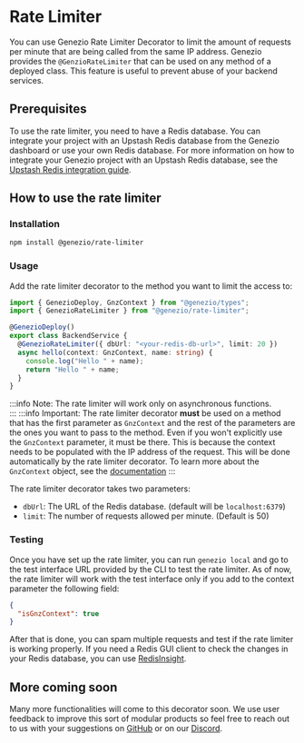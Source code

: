 # Rate Limiter

You can use Genezio Rate Limiter Decorator to limit the amount of requests per minute that are being called from the same IP address.
Genezio provides the `@GenzioRateLimiter` that can be used on any method of a deployed class. This feature is useful to prevent abuse of your backend services.

## Prerequisites

To use the rate limiter, you need to have a Redis database. You can integrate your project with an Upstash Redis database from the Genezio dashboard or use your own Redis database.
For more information on how to integrate your Genezio project with an Upstash Redis database, see the [Upstash Redis integration guide](https://genezio.com/docs/tutorials/connect-to-redis-powered-by-upstash/).

## How to use the rate limiter

### Installation

```bash
npm install @genezio/rate-limiter
```

### Usage

Add the rate limiter decorator to the method you want to limit the access to:

```typescript backendService.ts showLineNumbers
import { GenezioDeploy, GnzContext } from "@genezio/types";
import { GenezioRateLimiter } from "@genezio/rate-limiter";

@GenezioDeploy()
export class BackendService {
  @GenezioRateLimiter({ dbUrl: "<your-redis-db-url>", limit: 20 })
  async hello(context: GnzContext, name: string) {
    console.log("Hello " + name);
    return "Hello " + name;
  }
}
```

:::info
Note: The rate limiter will work only on asynchronous functions.  
:::
:::info
Important: The rate limiter decorator **must** be used on a method that has the first parameter as `GnzContext` and the rest of the parameters are the ones you want to pass to the method. Even if you won't explicitly use the `GnzContext` parameter, it must be there. This is because the context needs to be populated with the IP address of the request. This will be done automatically by the rate limiter decorator. To learn more about the `GnzContext` object, see the [documentation](https://genezio.com/docs/features/backend-deployment/)
:::

The rate limiter decorator takes two parameters:

- `dbUrl`: The URL of the Redis database. (default will be `localhost:6379`)
- `limit`: The number of requests allowed per minute. (Default is 50)

### Testing

Once you have set up the rate limiter, you can run `genezio local` and go to the test interface URL provided by the CLI to test the rate limiter.
As of now, the rate limiter will work with the test interface only if you add to the context parameter the following field:

```json context
{
  "isGnzContext": true
}
```

After that is done, you can spam multiple requests and test if the rate limiter is working properly.
If you need a Redis GUI client to check the changes in your Redis database, you can use [RedisInsight](https://redis.com/redis-enterprise/redis-insight/).

## More coming soon

Many more functionalities will come to this decorator soon. We use user feedback to improve this sort of modular products so feel free to reach out to us with your suggestions on
[GitHub](https://github.com/Genez-io/genezio) or on our [Discord](https://discord.gg/uc9H5YKjXv).

